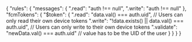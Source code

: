 {
  "rules": {
    "messages": {
      ".read": "auth !== null",
      ".write": "auth !== null"
    },
    "fcmTokens": {
      "$token": {
        ".read": "data.val() === auth.uid", // Users can only read their own device tokens
        ".write": "!data.exists() || data.val() === auth.uid", // Users can only write to their own device tokens
        ".validate": "newData.val() === auth.uid" // value has to be the UID of the user
      }
    }
  }
}



<!-- Import and configure the Firebase SDK -->
<!-- These scripts are made available when the app is served or deployed on Firebase Hosting -->
<!-- If you do not want to serve/host your project using Firebase Hosting see https://firebase.google.com/docs/web/setup -->
<script src="/__/firebase/4.1.3/firebase.js"></script>
<script src="/__/firebase/init.js"></script>